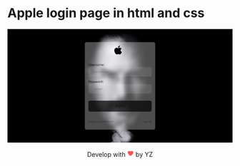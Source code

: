 # Apple login page in html and css
![Tux, Apple login page](/img/screencapture/Apple-login-page.png)


<div align="center">
 Develop with <img src="/img/icons/red-heart.png" width="15" height="15"> by YZ  
</div>



